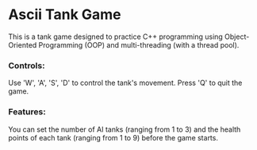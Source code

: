 # Ascii Tank Game

This is a tank game designed to practice C++ programming using Object-Oriented Programming (OOP) and multi-threading (with a thread pool).

### Controls:
Use 'W', 'A', 'S', 'D' to control the tank's movement.
Press 'Q' to quit the game.

### Features:
You can set the number of AI tanks (ranging from 1 to 3) and the health points of each tank (ranging from 1 to 9) before the game starts.
